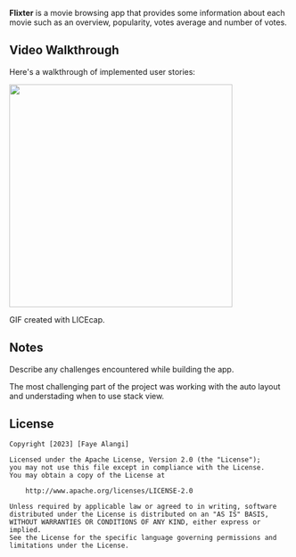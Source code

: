 
**Flixter** is a movie browsing app that provides some information about each movie such as an overview, popularity, votes average and number of votes. 


## Video Walkthrough

Here's a walkthrough of implemented user stories:

<img src="Codepath-Walkthrough.gif" width=400><br>

GIF created with LICEcap.

## Notes

Describe any challenges encountered while building the app.

The most challenging part of the project was working with the auto layout and understading when to use stack view.
## License

    Copyright [2023] [Faye Alangi]

    Licensed under the Apache License, Version 2.0 (the "License");
    you may not use this file except in compliance with the License.
    You may obtain a copy of the License at

        http://www.apache.org/licenses/LICENSE-2.0

    Unless required by applicable law or agreed to in writing, software
    distributed under the License is distributed on an "AS IS" BASIS,
    WITHOUT WARRANTIES OR CONDITIONS OF ANY KIND, either express or implied.
    See the License for the specific language governing permissions and
    limitations under the License.
